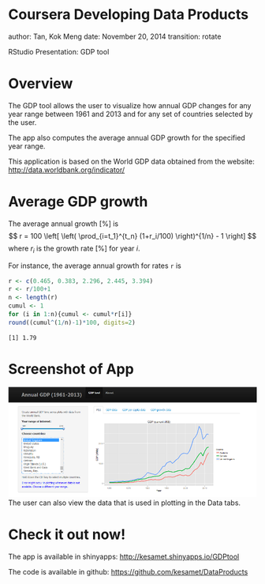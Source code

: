 Coursera Developing Data Products 
========================================================
author: Tan, Kok Meng
date: November 20, 2014
transition: rotate

RStudio Presentation: GDP tool


Overview
========================================================
The GDP tool allows the user to visualize how annual GDP changes for any year 
range between 1961 and 2013 and for any set of countries selected by the user.

The app also computes the average annual GDP growth for the specified year range.

This application is based on the World GDP data obtained from the website: 
http://data.worldbank.org/indicator/


Average GDP growth
========================================================
The average annual growth [%] is
$$ r = 100 \left[ \left( \prod_{i=t_1}^{t_n} (1+r_i/100) \right)^{1/n} - 1 \right] $$
where $r_i$ is the growth rate [%] for year $i$.

For instance, the average annual growth for rates `r` is

```r
r <- c(0.465, 0.383, 2.296, 2.445, 3.394)
r <- r/100+1
n <- length(r)
cumul <- 1
for (i in 1:n){cumul <- cumul*r[i]}
round((cumul^(1/n)-1)*100, digits=2)
```

```
[1] 1.79
```


Screenshot of App
========================================================
![alt text](screenshot.png)
The user can also view the data that is used in plotting in the Data tabs.


Check it out now!
========================================================
The app is available in shinyapps:
http://kesamet.shinyapps.io/GDPtool

The code is available in github: 
https://github.com/kesamet/DataProducts

